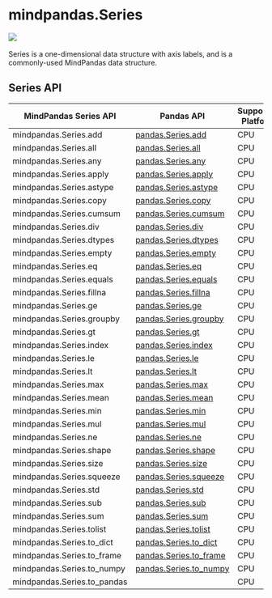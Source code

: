 # mindpandas.Series

<a href="https://gitee.com/mindspore/docs/blob/master/docs/mindpandas/docs/source_en/mindpandas.Series.md" target="_blank"><img src="https://mindspore-website.obs.cn-north-4.myhuaweicloud.com/website-images/master/resource/_static/logo_source_en.png"></a>&nbsp;&nbsp;

Series is a one-dimensional data structure with axis labels, and is a commonly-used MindPandas data structure.

## Series API

| MindPandas Series API       | Pandas API                                                                                                                                            | Supported Platform |
|-----------------------------|-------------------------------------------------------------------------------------------------------------------------------------------------------|---------------------|
| mindpandas.Series.add       | [pandas.Series.add](https://pandas.pydata.org/pandas-docs/version/1.3.5/reference/api/pandas.Series.add.html#pandas.Series.add)                       | CPU                 |                                  |
| mindpandas.Series.all       | [pandas.Series.all](https://pandas.pydata.org/pandas-docs/version/1.3.5/reference/api/pandas.Series.all.html#pandas.Series.all)                       | CPU                 |                                  |
| mindpandas.Series.any       | [pandas.Series.any](https://pandas.pydata.org/pandas-docs/version/1.3.5/reference/api/pandas.Series.any.html#pandas.Series.any)                       | CPU                 |                                  |
| mindpandas.Series.apply     | [pandas.Series.apply](https://pandas.pydata.org/pandas-docs/version/1.3.5/reference/api/pandas.Series.apply.html#pandas.Series.apply)                 | CPU                 |                                  |
| mindpandas.Series.astype    | [pandas.Series.astype](https://pandas.pydata.org/pandas-docs/version/1.3.5/reference/api/pandas.Series.astype.html#pandas.Series.astype)              | CPU                 |                                  |
| mindpandas.Series.copy      | [pandas.Series.copy](https://pandas.pydata.org/pandas-docs/version/1.3.5/reference/api/pandas.Series.copy.html#pandas.Series.copy)                    | CPU                 |                                  |
| mindpandas.Series.cumsum    | [pandas.Series.cumsum](https://pandas.pydata.org/pandas-docs/version/1.3.5/reference/api/pandas.Series.cumsum.html#pandas.Series.cumsum)              | CPU                 |                                  |
| mindpandas.Series.div       | [pandas.Series.div](https://pandas.pydata.org/pandas-docs/version/1.3.5/reference/api/pandas.Series.div.html#pandas.Series.div)                       | CPU                 |                                  |
| mindpandas.Series.dtypes    | [pandas.Series.dtypes](https://pandas.pydata.org/pandas-docs/version/1.3.5/reference/api/pandas.Series.dtypes.html#pandas.Series.dtypes)              | CPU                 |                                  |
| mindpandas.Series.empty     | [pandas.Series.empty](https://pandas.pydata.org/pandas-docs/version/1.3.5/reference/api/pandas.Series.empty.html#pandas.Series.empty)                 | CPU                 |                                  |
| mindpandas.Series.eq        | [pandas.Series.eq](https://pandas.pydata.org/pandas-docs/version/1.3.5/reference/api/pandas.Series.eq.html#pandas.Series.eq)                          | CPU                 |                                  |
| mindpandas.Series.equals    | [pandas.Series.equals](https://pandas.pydata.org/pandas-docs/version/1.3.5/reference/api/pandas.Series.equals.html#pandas.Series.equals)              | CPU                 |                                  |
| mindpandas.Series.fillna    | [pandas.Series.fillna](https://pandas.pydata.org/pandas-docs/version/1.3.5/reference/api/pandas.Series.fillna.html#pandas.Series.fillna)              | CPU                 |                                  |
| mindpandas.Series.ge        | [pandas.Series.ge](https://pandas.pydata.org/pandas-docs/version/1.3.5/reference/api/pandas.Series.ge.html#pandas.Series.ge)                          | CPU                 |                                  |
| mindpandas.Series.groupby   | [pandas.Series.groupby](https://pandas.pydata.org/pandas-docs/version/1.3.5/reference/api/pandas.Series.groupby.html#pandas.Series.groupby)           | CPU                 |                                  |
| mindpandas.Series.gt        | [pandas.Series.gt](https://pandas.pydata.org/pandas-docs/version/1.3.5/reference/api/pandas.Series.gt.html#pandas.Series.gt)                          | CPU                 |                                  |
| mindpandas.Series.index     | [pandas.Series.index](https://pandas.pydata.org/pandas-docs/version/1.3.5/reference/api/pandas.Series.index.html#pandas.Series.index)                 | CPU                 |                                  |
| mindpandas.Series.le        | [pandas.Series.le](https://pandas.pydata.org/pandas-docs/version/1.3.5/reference/api/pandas.Series.le.html#pandas.Series.le)                          | CPU                 |                                  |
| mindpandas.Series.lt        | [pandas.Series.lt](https://pandas.pydata.org/pandas-docs/version/1.3.5/reference/api/pandas.Series.lt.html#pandas.Series.lt)                          | CPU                 |                                  |
| mindpandas.Series.max       | [pandas.Series.max](https://pandas.pydata.org/pandas-docs/version/1.3.5/reference/api/pandas.Series.max.html#pandas.Series.max)                       | CPU                 |                                  |
| mindpandas.Series.mean      | [pandas.Series.mean](https://pandas.pydata.org/pandas-docs/version/1.3.5/reference/api/pandas.Series.mean.html#pandas.Series.mean)                    | CPU                 |                                  |
| mindpandas.Series.min       | [pandas.Series.min](https://pandas.pydata.org/pandas-docs/version/1.3.5/reference/api/pandas.Series.min.html#pandas.Series.min)                       | CPU                 |                                  |
| mindpandas.Series.mul       | [pandas.Series.mul](https://pandas.pydata.org/pandas-docs/version/1.3.5/reference/api/pandas.Series.mul.html#pandas.Series.mul)                       | CPU                 |                                  |
| mindpandas.Series.ne        | [pandas.Series.ne](https://pandas.pydata.org/pandas-docs/version/1.3.5/reference/api/pandas.Series.ne.html#pandas.Series.ne)                          | CPU                 |                                  |
| mindpandas.Series.shape     | [pandas.Series.shape](https://pandas.pydata.org/pandas-docs/version/1.3.5/reference/api/pandas.Series.shape.html#pandas.Series.shape)                 | CPU                 |                                  |
| mindpandas.Series.size      | [pandas.Series.size](https://pandas.pydata.org/pandas-docs/version/1.3.5/reference/api/pandas.Series.size.html#pandas.Series.size)                    | CPU                 |                                  |
| mindpandas.Series.squeeze   | [pandas.Series.squeeze](https://pandas.pydata.org/pandas-docs/version/1.3.5/reference/api/pandas.Series.squeeze.html#pandas.Series.squeeze)           | CPU                 |                                  |
| mindpandas.Series.std       | [pandas.Series.std](https://pandas.pydata.org/pandas-docs/version/1.3.5/reference/api/pandas.Series.std.html#pandas.Series.std)                       | CPU                 |                                  |
| mindpandas.Series.sub       | [pandas.Series.sub](https://pandas.pydata.org/pandas-docs/version/1.3.5/reference/api/pandas.Series.sub.html#pandas.Series.sub)                       | CPU                 |                                  |
| mindpandas.Series.sum       | [pandas.Series.sum](https://pandas.pydata.org/pandas-docs/version/1.3.5/reference/api/pandas.Series.sum.html#pandas.Series.sum)                       | CPU                 |                                  |
| mindpandas.Series.tolist    | [pandas.Series.tolist](https://pandas.pydata.org/pandas-docs/version/1.3.5/reference/api/pandas.Series.tolist.html#pandas.Series.tolist)              | CPU                 |                                  |
| mindpandas.Series.to_dict   | [pandas.Series.to_dict](https://pandas.pydata.org/pandas-docs/version/1.3.5/reference/api/pandas.Series.to_dict.html#pandas.Series.to_dict)           | CPU                 |                                  |
| mindpandas.Series.to_frame  | [pandas.Series.to_frame](https://pandas.pydata.org/pandas-docs/version/1.3.5/reference/api/pandas.Series.to_frame.html#pandas.Series.to_frame)        | CPU                 |                                  |
| mindpandas.Series.to_numpy  | [pandas.Series.to_numpy](https://pandas.pydata.org/pandas-docs/version/1.3.5/reference/api/pandas.Series.to_numpy.html#pandas.Series.to_numpy)        | CPU                 |                                  |
| mindpandas.Series.to_pandas |                                                                                                                                                       | CPU                 |                                  |
